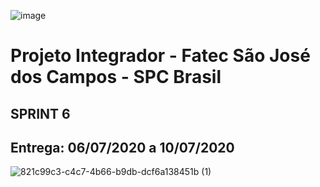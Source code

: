 ![image](https://user-images.githubusercontent.com/57918707/81295850-6e8c7d00-9047-11ea-98ea-f68549174851.png)


# Projeto Integrador - Fatec São José dos Campos - SPC Brasil

## SPRINT 6 

## Entrega: 06/07/2020 a 10/07/2020

![821c99c3-c4c7-4b66-b9db-dcf6a138451b (1)](https://user-images.githubusercontent.com/56441371/82107796-b45cdb80-9700-11ea-8c85-b2ef25ac2938.jpeg)

